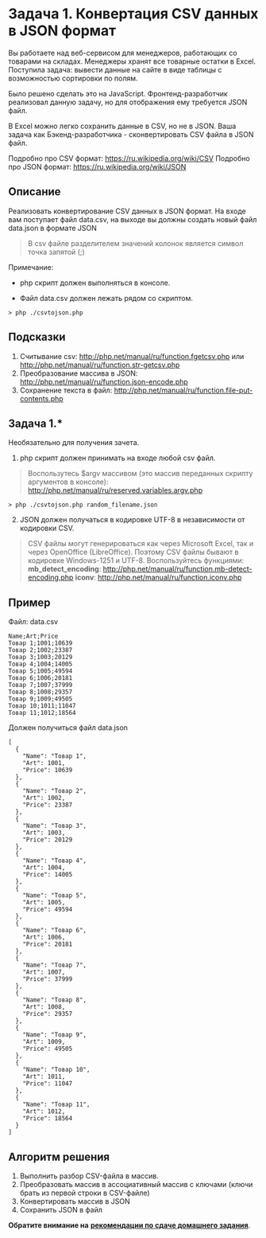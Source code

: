 # Задача 1. Конвертация CSV данных в JSON формат

Вы работаете над веб-сервисом для менеджеров, работающих со товарами на складах. Менеджеры хранят все товарные остатки в Excel.
Поступила задача: вывести данные на сайте в виде таблицы с возможностью сортировки по полям.

Было решено сделать это на JavaScript. Фронтенд-разработчик реализовал данную задачу, но для отображения ему требуется JSON файл.

В Excel можно легко сохранить данные в CSV, но не в JSON.
Ваша задача как Бэкенд-разработчика - сконвертировать CSV файла в JSON файл.

Подробно про CSV формат: https://ru.wikipedia.org/wiki/CSV
Подробно про JSON формат: https://ru.wikipedia.org/wiki/JSON

## Описание
Реализовать конвертирование CSV данных в JSON формат.
На входе вам поступает файл data.csv, на выходе вы должны создать новый файл data.json в формате JSON
> В csv файле разделителем значений колонок является символ точка запятой (;)

Примечание: 

* php скрипт должен выполняться в консоле. 

* Файл data.csv должен лежать рядом со скриптом. 

```
> php ./csvtojson.php
```

## Подсказки
1. Считывание csv: http://php.net/manual/ru/function.fgetcsv.php или http://php.net/manual/ru/function.str-getcsv.php
2. Преобразование массива в JSON: http://php.net/manual/ru/function.json-encode.php
3. Сохранение текста в файл: http://php.net/manual/ru/function.file-put-contents.php

## Задача 1.*

Необязательно для получения зачета.

 1. php скрипт должен принимать на входе любой csv файл. 

> Воспользутесь $argv массивом (это массив переданных скрипту аргументов в консоле):
> http://php.net/manual/ru/reserved.variables.argv.php

```
> php ./csvtojson.php random_filename.json
```

2. JSON должен получаться в кодировке UTF-8 в независимости от кодировки CSV.
> СSV файлы могут генерироваться как через Microsoft Excel, так и через OpenOffice (LibreOffice). Поэтому CSV файлы бывают в кодировке Windows-1251 и UTF-8.
Воспользуйтесь функциями:
**mb_detect_encoding**: http://php.net/manual/ru/function.mb-detect-encoding.php
**iconv**: http://php.net/manual/ru/function.iconv.php


## Пример
Файл: data.csv

```
Name;Art;Price
Товар 1;1001;10639
Товар 2;1002;23387
Товар 3;1003;20129
Товар 4;1004;14005
Товар 5;1005;49594
Товар 6;1006;20181
Товар 7;1007;37999
Товар 8;1008;29357
Товар 9;1009;49505
Товар 10;1011;11047
Товар 11;1012;18564
```

Должен получиться файл data.json

```
[
  {
    "Name": "Товар 1",
    "Art": 1001,
    "Price": 10639
  },
  {
    "Name": "Товар 2",
    "Art": 1002,
    "Price": 23387
  },
  {
    "Name": "Товар 3",
    "Art": 1003,
    "Price": 20129
  },
  {
    "Name": "Товар 4",
    "Art": 1004,
    "Price": 14005
  },
  {
    "Name": "Товар 5",
    "Art": 1005,
    "Price": 49594
  },
  {
    "Name": "Товар 6",
    "Art": 1006,
    "Price": 20181
  },
  {
    "Name": "Товар 7",
    "Art": 1007,
    "Price": 37999
  },
  {
    "Name": "Товар 8",
    "Art": 1008,
    "Price": 29357
  },
  {
    "Name": "Товар 9",
    "Art": 1009,
    "Price": 49505
  },
  {
    "Name": "Товар 10",
    "Art": 1011,
    "Price": 11047
  },
  {
    "Name": "Товар 11",
    "Art": 1012,
    "Price": 18564
  }
]
```

## Алгоритм решения
1. Выполнить разбор CSV-файла в массив. 
2. Преобразовать массив в ассоциативный массив с ключами (ключи брать из первой строки в CSV-файле)
3. Конвертировать массив в JSON
4. Сохранить JSON в файл




**Обратите внимание на** [**рекомендации по сдаче домашнего задания**](https://github.com/netology-code/bphp-homeworks/blob/master/0-sharing/homework/README.md).

